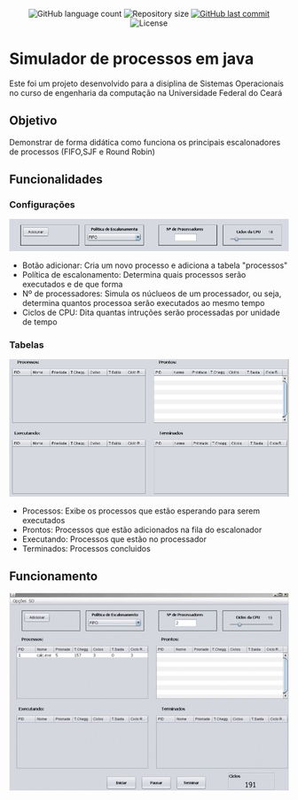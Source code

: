 <p align="center">
  <img alt="GitHub language count" src="https://img.shields.io/github/languages/count/sarev17/trabalho_SO_2019">

  <img alt="Repository size" src="https://img.shields.io/github/repo-size/sarev17/trabalho_SO_2019">
  
  <a href="https://github.com/willianpraciano/Pong-C/commits/master">
    <img alt="GitHub last commit" src="https://img.shields.io/github/last-commit/sarev17/trabalho_SO_2019">
  </a>

  <img alt="License" src="https://img.shields.io/badge/license-MIT-brightgreen">
</p>

# Simulador de processos em java

 Este foi um projeto desenvolvido para a disiplina de Sistemas Operacionais no curso de engenharia da computação na Universidade Federal do Ceará

## Objetivo

  Demonstrar de forma didática como funciona os principais escalonadores de processos (FIFO,SJF e Round Robin)

## Funcionalidades

### Configurações
![](https://github.com/sarev17/trabalho_SO_2019/blob/master/Simulador%20de%20Processos/src/simulador/de/processos/config.PNG)

- Botão adicionar: Cria um novo processo e adiciona a tabela "processos"
- Política de escalonamento: Determina quais processos serão executados e de que forma
- Nº de processadores: Simula os núclueos de um processador, ou seja, determina quantos processoa serão executados ao mesmo tempo
- Ciclos de CPU: Dita quantas intruções serão processadas por unidade de tempo

### Tabelas
![](https://github.com/sarev17/trabalho_SO_2019/blob/master/Simulador%20de%20Processos/src/simulador/de/processos/tabelas.PNG)

- Processos: Exibe os processos que estão esperando para serem executados
- Prontos: Processos que estão adicionados na fila do escalonador
- Executando: Processos que estão no processador
- Terminados: Processos concluidos

## Funcionamento

![](https://github.com/sarev17/trabalho_SO_2019/blob/master/Simulador%20de%20Processos/src/simulador/de/processos/Video_1589223276.gif)

